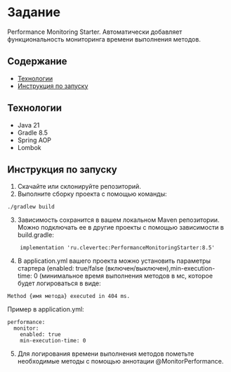 # Задание
Performance Monitoring Starter. Автоматически добавляет функциональность мониторинга времени выполнения методов.
## Содержание 
- [Технологии](#технологии)
- [Инструкция по запуску](#инструкция-по-запуску)
## Технологии
- Java 21
- Gradle 8.5
- Spring AOP
- Lombok
## Инструкция по запуску
1. Скачайте или склонируйте репозиторий.
2. Выполните сборку проекта с помощью команды:
```
./gradlew build
```
3. Зависимость сохранится в вашем локальном Maven репозитории. Можно подключать ее в другие проекты с помощью зависимости в build.gradle:
```
    implementation 'ru.clevertec:PerformanceMonitoringStarter:8.5'
```
4. В application.yml вашего проекта можно установить параметры стартера (enabled: true/false (включен/выключен),min-execution-time: 0 (минимальное время выполнения методов в мс, которое будет логироваться в виде: 
```
Method {имя метода} executed in 404 ms.
```
Пример в application.yml:
```
performance:
  monitor:
    enabled: true
    min-execution-time: 0
```
5. Для логирования времени выполнения методов пометьте необходимые методы с помощью аннотации @MonitorPerformance.